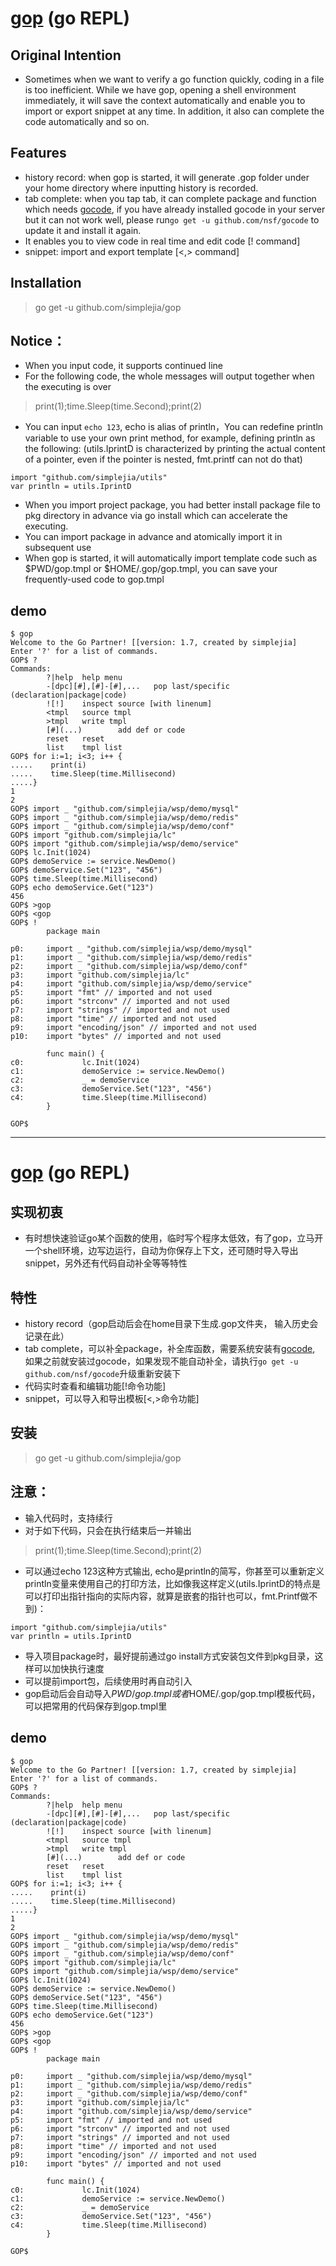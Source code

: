 # [gop](http://github.com/simplejia/gop) (go REPL)
## Original Intention
* Sometimes when we want to verify a go function quickly, coding in a file is too inefficient. While we have gop, opening a shell environment immediately, it will save the context automatically and enable you to import or export snippet at any time. In addition, it also can complete the code automatically and so on.

## Features
* history record: when gop is started, it will generate .gop folder under your home directory where inputting history is recorded.
* tab complete: when you tap tab, it can complete package and function which needs [gocode](http://github.com/nsf/gocode), if you have already installed gocode in your server but it can not work well, please run`go get -u github.com/nsf/gocode` to update it and install it again.
* It enables you to view code in real time and edit code [! command]
* snippet: import and export template [<,> command]

## Installation
> go get -u github.com/simplejia/gop

## Notice：
* When you input code, it supports continued line
* For the following code, the whole messages will output together when the executing is over
> print(1);time.Sleep(time.Second);print(2)

* You can input `echo 123`, echo is alias of println，You can redefine println variable to use your own print method, for example, defining println as the following: (utils.IprintD is characterized by printing the actual content of a pointer, even if the pointer is nested, fmt.printf can not do that)
```
import "github.com/simplejia/utils"
var println = utils.IprintD 
```
* When you import project package, you had better install package file to pkg directory in advance via go install which can accelerate the executing.
* You can import package in advance and atomically import it in subsequent use
* When gop is started, it will automatically import template code such as $PWD/gop.tmpl or $HOME/.gop/gop.tmpl, you can save your frequently-used code to gop.tmpl

## demo
```
$ gop
Welcome to the Go Partner! [[version: 1.7, created by simplejia]
Enter '?' for a list of commands.
GOP$ ?
Commands:
        ?|help  help menu
        -[dpc][#],[#]-[#],...   pop last/specific (declaration|package|code)
        ![!]    inspect source [with linenum]
        <tmpl   source tmpl
        >tmpl   write tmpl
        [#](...)        add def or code
        reset   reset
        list    tmpl list
GOP$ for i:=1; i<3; i++ {
.....    print(i)
.....    time.Sleep(time.Millisecond)
.....}
1
2
GOP$ import _ "github.com/simplejia/wsp/demo/mysql"
GOP$ import _ "github.com/simplejia/wsp/demo/redis"
GOP$ import _ "github.com/simplejia/wsp/demo/conf"
GOP$ import "github.com/simplejia/lc"
GOP$ import "github.com/simplejia/wsp/demo/service"
GOP$ lc.Init(1024)
GOP$ demoService := service.NewDemo()
GOP$ demoService.Set("123", "456")
GOP$ time.Sleep(time.Millisecond)
GOP$ echo demoService.Get("123")
456
GOP$ >gop
GOP$ <gop
GOP$ !
        package main

p0:     import _ "github.com/simplejia/wsp/demo/mysql"
p1:     import _ "github.com/simplejia/wsp/demo/redis"
p2:     import _ "github.com/simplejia/wsp/demo/conf"
p3:     import "github.com/simplejia/lc"
p4:     import "github.com/simplejia/wsp/demo/service"
p5:     import "fmt" // imported and not used
p6:     import "strconv" // imported and not used
p7:     import "strings" // imported and not used
p8:     import "time" // imported and not used
p9:     import "encoding/json" // imported and not used
p10:    import "bytes" // imported and not used

        func main() {
c0:             lc.Init(1024)
c1:             demoService := service.NewDemo()
c2:             _ = demoService
c3:             demoService.Set("123", "456")
c4:             time.Sleep(time.Millisecond)
        }

GOP$
```

---

# [gop](http://github.com/simplejia/gop) (go REPL)
## 实现初衷
* 有时想快速验证go某个函数的使用，临时写个程序太低效，有了gop，立马开一个shell环境，边写边运行，自动为你保存上下文，还可随时导入导出snippet，另外还有代码自动补全等等特性

## 特性
* history record（gop启动后会在home目录下生成.gop文件夹， 输入历史会记录在此）
* tab complete，可以补全package，补全库函数，需要系统安装有[gocode](http://github.com/nsf/gocode), 如果之前就安装过gocode，如果发现不能自动补全，请执行`go get -u github.com/nsf/gocode`升级重新安装下
* 代码实时查看和编辑功能[!命令功能]
* snippet，可以导入和导出模板[<,>命令功能]

## 安装
> go get -u github.com/simplejia/gop

## 注意：
* 输入代码时，支持续行
* 对于如下代码，只会在执行结束后一并输出
> print(1);time.Sleep(time.Second);print(2)

* 可以通过echo 123这种方式输出, echo是println的简写，你甚至可以重新定义println变量来使用自己的打印方法，比如像我这样定义(utils.IprintD的特点是可以打印出指针指向的实际内容，就算是嵌套的指针也可以，fmt.Printf做不到)：
```
import "github.com/simplejia/utils"
var println = utils.IprintD 
```
* 导入项目package时，最好提前通过go install方式安装包文件到pkg目录，这样可以加快执行速度
* 可以提前import包，后续使用时再自动引入
* gop启动后会自动导入$PWD/gop.tmpl或者$HOME/.gop/gop.tmpl模板代码，可以把常用的代码保存到gop.tmpl里

## demo
```
$ gop
Welcome to the Go Partner! [[version: 1.7, created by simplejia]
Enter '?' for a list of commands.
GOP$ ?
Commands:
        ?|help  help menu
        -[dpc][#],[#]-[#],...   pop last/specific (declaration|package|code)
        ![!]    inspect source [with linenum]
        <tmpl   source tmpl
        >tmpl   write tmpl
        [#](...)        add def or code
        reset   reset
        list    tmpl list
GOP$ for i:=1; i<3; i++ {
.....    print(i)
.....    time.Sleep(time.Millisecond)
.....}
1
2
GOP$ import _ "github.com/simplejia/wsp/demo/mysql"
GOP$ import _ "github.com/simplejia/wsp/demo/redis"
GOP$ import _ "github.com/simplejia/wsp/demo/conf"
GOP$ import "github.com/simplejia/lc"
GOP$ import "github.com/simplejia/wsp/demo/service"
GOP$ lc.Init(1024)
GOP$ demoService := service.NewDemo()
GOP$ demoService.Set("123", "456")
GOP$ time.Sleep(time.Millisecond)
GOP$ echo demoService.Get("123")
456
GOP$ >gop
GOP$ <gop
GOP$ !
        package main

p0:     import _ "github.com/simplejia/wsp/demo/mysql"
p1:     import _ "github.com/simplejia/wsp/demo/redis"
p2:     import _ "github.com/simplejia/wsp/demo/conf"
p3:     import "github.com/simplejia/lc"
p4:     import "github.com/simplejia/wsp/demo/service"
p5:     import "fmt" // imported and not used
p6:     import "strconv" // imported and not used
p7:     import "strings" // imported and not used
p8:     import "time" // imported and not used
p9:     import "encoding/json" // imported and not used
p10:    import "bytes" // imported and not used

        func main() {
c0:             lc.Init(1024)
c1:             demoService := service.NewDemo()
c2:             _ = demoService
c3:             demoService.Set("123", "456")
c4:             time.Sleep(time.Millisecond)
        }

GOP$
```
